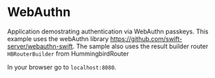 # WebAuthn

Application demostrating authentication via WebAuthn passkeys. This example uses the webAuthn library https://github.com/swift-server/webauthn-swift. The sample also uses the result builder router `HBRouterBuilder` from HummingbirdRouter

In your browser go to `localhost:8080`.
